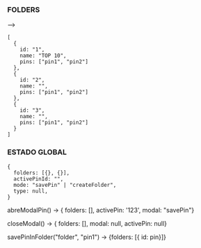 ### FOLDERS 
--> 
```
[
  {
    id: "1",
    name: "TOP 10",
    pins: ["pin1", "pin2"]
  },
  {
    id: "2",
    name: "",
    pins: ["pin1", "pin2"]
  },
  {
    id: "3", 
    name: "",
    pins: ["pin1", "pin2"]
  }
]
```

### ESTADO GLOBAL

```
{
  folders: [{}, {}],
  activePinId: "",
  mode: "savePin" | "createFolder",
  type: null,
}
```

abreModalPin() -> { folders: [], activePin: '123', modal: "savePin"}

closeModal() -> { folders: [], modal: null, activePin: null}

savePinInFolder("folder", "pin1") -> {folders: [{ id: pin}]} 